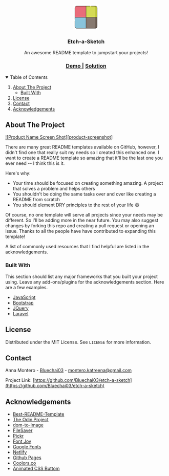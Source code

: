 <!--
*** Thanks for checking out the Best-README-Template. If you have a suggestion
*** that would make this better, please fork the repo and create a pull request
*** or simply open an issue with the tag "enhancement".
*** Thanks again! Now go create something AMAZING! :D
-->

<!-- PROJECT SHIELDS -->
<!--
*** I'm using markdown "reference style" links for readability.
*** Reference links are enclosed in brackets [ ] instead of parentheses ( ).
*** See the bottom of this document for the declaration of the reference variables
*** for contributors-url, forks-url, etc. This is an optional, concise syntax you may use.
*** https://www.markdownguide.org/basic-syntax/#reference-style-links
-->

<!-- PROJECT LOGO -->
<br />
<p align="center">
  <a href="https://github.com/Bluechai03/etch-a-sketch">
    <img src="images/logo.png" alt="Logo" width="80" height="80">
  </a>

  <h3 align="center">Etch-a-Sketch</h3>

  <p align="center">
    An awesome README template to jumpstart your projects!
  </p>

<div align="center">
  <h3>
    <a target="_blank" href="https://bluechai03.github.io/etch-a-sketch/">
      Demo
    </a>
    <span> | </span>
    <a href="https://github.com/Bluechai03/etch-a-sketch">
      Solution
    </a>
  </h3>
  </div>

<!-- TABLE OF CONTENTS -->
<details open="open">
  <summary>Table of Contents</summary>
  <ol>
    <li>
      <a href="#about-the-project">About The Project</a>
      <ul>
        <li><a href="#built-with">Built With</a></li>
      </ul>
    </li>
    <li><a href="#license">License</a></li>
    <li><a href="#contact">Contact</a></li>
    <li><a href="#acknowledgements">Acknowledgements</a></li>
  </ol>
</details>

<!-- ABOUT THE PROJECT -->

## About The Project

[![Product Name Screen Shot][product-screenshot]](https://example.com)

There are many great README templates available on GitHub, however, I didn't find one that really suit my needs so I created this enhanced one. I want to create a README template so amazing that it'll be the last one you ever need -- I think this is it.

Here's why:

- Your time should be focused on creating something amazing. A project that solves a problem and helps others
- You shouldn't be doing the same tasks over and over like creating a README from scratch
- You should element DRY principles to the rest of your life :smile:

Of course, no one template will serve all projects since your needs may be different. So I'll be adding more in the near future. You may also suggest changes by forking this repo and creating a pull request or opening an issue. Thanks to all the people have have contributed to expanding this template!

A list of commonly used resources that I find helpful are listed in the acknowledgements.

### Built With

This section should list any major frameworks that you built your project using. Leave any add-ons/plugins for the acknowledgements section. Here are a few examples.

- [JavaScript]()
- [Bootstrap](https://getbootstrap.com)
- [JQuery](https://jquery.com)
- [Laravel](https://laravel.com)

<!-- LICENSE -->

## License

Distributed under the MIT License. See `LICENSE` for more information.

<!-- CONTACT -->

## Contact

Anna Montero - [Bluechai03](https://github.com/Bluechai03) - montero.katreena@gmail.com

Project Link: [https://github.com/Bluechai03/etch-a-sketch](https://github.com/Bluechai03/etch-a-sketch)

<!-- ACKNOWLEDGEMENTS -->

## Acknowledgements

- [Best-README-Template](https://github.com/othneildrew/Best-README-Template)
- [The Odin Project](https://connoratherton.com/loaders)
- [dom-to-image](https://www.webpagefx.com/tools/emoji-cheat-sheet)
- [FileSaver](https://github.com/cferdinandi/smooth-scroll)
- [Pickr](https://shields.io)
- [Font Joy](https://kenwheeler.github.io/slick)
- [Google Fonts](https://choosealicense.com)
- [Netlify](https://pages.github.com)
- [Github Pages](https://daneden.github.io/animate.css)
- [Coolors.co](https://github.com/cferdinandi/smooth-scroll)
- [Animated CSS Buttom](https://codepen.io/nikkk-me/pen/abvPjeG)
